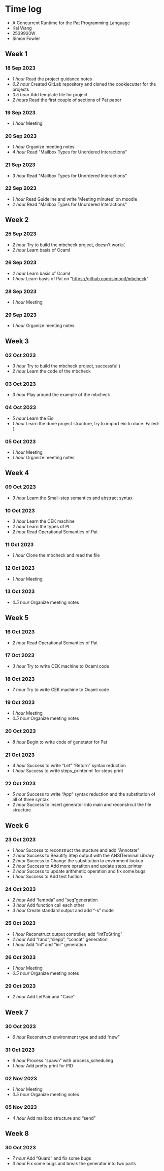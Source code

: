 # Time log

* A Concurrent Runtime for the Pat Programming Language
* Kai Wang
* 2539930W
* Simon Fowler

## Week 1

### 18 Sep 2023

* *1 hour* Read the project guidance notes
* *0.2 hour* Created GitLab repository and cloned the cookiecutter for the projects
* *0.5 hour* Add template file for project
* *2 hours* Read the first couple of sections of Pat paper

### 19 Sep 2023

* *1 hour* Meeting

### 20 Sep 2023

* *1 hour* Organize meeting notes
* *4 hour* Read "Mailbox Types for Unordered Interactions"

### 21 Sep 2023

* *3 hour* Read "Mailbox Types for Unordered Interactions"

### 22 Sep 2023

* *1 hour* Read Guideline and write 'Meeting minutes' on moodle
* *2 hour* Read "Mailbox Types for Unordered Interactions"

## Week 2

### 25 Sep 2023

* *2 hour* Try to build the mbcheck project, doesn't work:(
* *2 hour* Learn basis of Ocaml

### 26 Sep 2023

* *2 hour* Learn basis of Ocaml
* *1 hour* Learn basis of Pat on "https://github.com/simonjf/mbcheck"

### 28 Sep 2023

* *1 hour* Meeting

### 29 Sep 2023

* *1 hour* Organize meeting notes

## Week 3

### 02 Oct 2023

* *3 hour* Try to build the mbcheck project, successful:)
* *2 hour* Learn the code of the mbcheck

### 03 Oct 2023

* *3 hour* Play around the example of the mbcheck

### 04 Oct 2023

* *5 hour* Learn the Eio
* *1 hour* Learn the dune project structure, try to import eio to dune. Failed:(

### 05 Oct 2023

* *1 hour* Meeting
* *1 hour* Organize meeting notes

## Week 4

### 09 Oct 2023

* *3 hour* Learn the Small-step semantics and abstract syntax

### 10 Oct 2023

* *3 hour* Learn the CEK machine
* *2 hour* Learn the types of PL
* *2 hour* Read Operational Semantics of Pat

### 11 Oct 2023

* *1 hour* Clone the mbcheck and read the file

### 12 Oct 2023

* *1 hour* Meeting

### 13 Oct 2023

* *0.5 hour* Organize meeting notes

## Week 5

### 16 Oct 2023

* *2 hour* Read Operational Semantics of Pat

### 17 Oct 2023

* *3 hour* Try to write CEK machine to Ocaml code

### 18 Oct 2023

* *7 hour* Try to write CEK machine to Ocaml code

### 19 Oct 2023

* *1 hour* Meeting
* *0.5 hour* Organize meeting notes

### 20 Oct 2023

* *8 hour* Begin to write code of genetator for Pat

### 21 Oct 2023

* *4 hour* Success to write “Let” “Return” syntax reduction
* *1 hour* Success to write steps_printer.ml for steps print

### 22 Oct 2023

* *5 hour* Success to write “App” syntax reduction and the substitution of all of three syntax
* *2 hour* Success to insert generator into main and reconstrcut the file structure

## Week 6

### 23 Oct 2023

* *1 hour* Success to reconstruct the stucture and add “Annotate”
* *2 hour* Success to Beautify Step output with the ANSITerminal Library
* *2 hour* Success to Change the substitution to envirnment lookup
* *2 hour* Success to Add more opratiton and update steps_printer
* *2 hour* Success to update arithmetic operation and fix some bugs
* *1 hour* Success to Add test fuction

### 24 Oct 2023

* *2 hour* Add “lambda” and “seq”generation
* *3 hour* Add function call each other
* *3 hour* Create standard output and add “-s” mode

### 25 Oct 2023

* *1 hour* Reconstruct output controller, add “intToString”
* *2 hour* Add “rand”,“slepp”, “concat” generation
* *1 hour* Add “inl” and “inr” generation

### 26 Oct 2023

* *1 hour* Meeting
* *0.5 hour* Organize meeting notes

### 29 Oct 2023

* *2 hour* Add LetPair and "Case"


## Week 7

### 30 Oct 2023

* *6 hour* Reconstruct environment type and add “new”

### 31 Oct 2023

* *6 hour* Process “spawn” with process_scheduling
* *1 hour* Add pretty print for PID

### 02 Nov 2023

* *1 hour* Meeting
* *0.5 hour* Organize meeting notes

### 05 Nov 2023

* *4 hour* Add mailbox structure and “send”
  
## Week 8

### 30 Oct 2023

* *7 hour* Add “Guard” and fix some bugs
* *3 hour* Fix some bugs and break the generator into two parts

